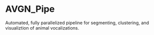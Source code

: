 # AVGN_Pipe
Automated, fully parallelized pipeline for segmenting, clustering, and visualiztion of animal vocalizations.
